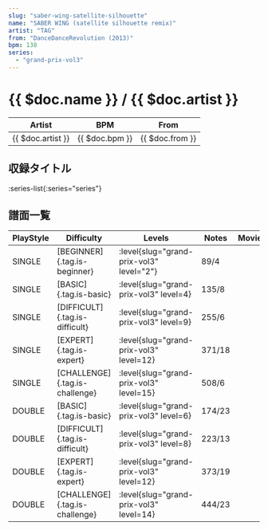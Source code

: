 ```yaml
---
slug: "saber-wing-satellite-silhouette"
name: "SABER WING (satellite silhouette remix)"
artist: "TAG"
from: "DanceDanceRevolution (2013)"
bpm: 138
series:
  - "grand-prix-vol3"
---
```


# {{ $doc.name }} / {{ $doc.artist }}

|Artist|BPM|From|
|------|---|----|
|{{ $doc.artist }}|{{ $doc.bpm }}|{{ $doc.from }}|

## 収録タイトル

:series-list{:series="series"}

## 譜面一覧

|PlayStyle|Difficulty|Levels|Notes|Movie|
|---------|----------|------|-----|-----|
|SINGLE|[BEGINNER]{.tag.is-beginner}|<div class="field is-grouped is-grouped-multiline"> :level{slug="grand-prix-vol3" level="2"}</div>|89/4||
|SINGLE|[BASIC]{.tag.is-basic}|<div class="field is-grouped is-grouped-multiline"> :level{slug="grand-prix-vol3" level=4}</div>|135/8||
|SINGLE|[DIFFICULT]{.tag.is-difficult}|<div class="field is-grouped is-grouped-multiline"> :level{slug="grand-prix-vol3" level=9}</div>|255/6||
|SINGLE|[EXPERT]{.tag.is-expert}|<div class="field is-grouped is-grouped-multiline"> :level{slug="grand-prix-vol3" level=12}</div>|371/18||
|SINGLE|[CHALLENGE]{.tag.is-challenge}|<div class="field is-grouped is-grouped-multiline"> :level{slug="grand-prix-vol3" level=15}</div>|508/6||
|DOUBLE|[BASIC]{.tag.is-basic}|<div class="field is-grouped is-grouped-multiline"> :level{slug="grand-prix-vol3" level=6}</div>|174/23||
|DOUBLE|[DIFFICULT]{.tag.is-difficult}|<div class="field is-grouped is-grouped-multiline"> :level{slug="grand-prix-vol3" level=8}</div>|223/13||
|DOUBLE|[EXPERT]{.tag.is-expert}|<div class="field is-grouped is-grouped-multiline"> :level{slug="grand-prix-vol3" level=12}</div>|373/19||
|DOUBLE|[CHALLENGE]{.tag.is-challenge}|<div class="field is-grouped is-grouped-multiline"> :level{slug="grand-prix-vol3" level=14}</div>|444/23||
